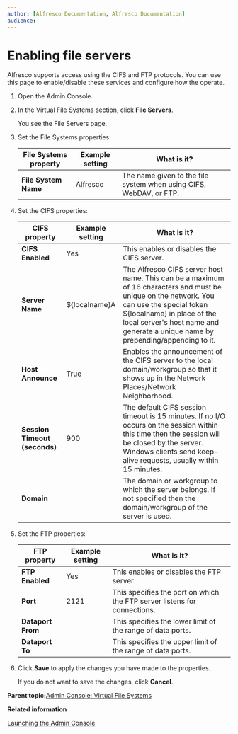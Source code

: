 ```yaml
---
author: [Alfresco Documentation, Alfresco Documentation]
audience: 
---
```


# Enabling file servers

Alfresco supports access using the CIFS and FTP protocols. You can use this page to enable/disable these services and configure how the operate.

1.  Open the Admin Console.

2.  In the Virtual File Systems section, click **File Servers**.

    You see the File Servers page.

3.  Set the File Systems properties:

    |File Systems property|Example setting|What is it?|
    |---------------------|---------------|-----------|
    |**File System Name**|Alfresco|The name given to the file system when using CIFS, WebDAV, or FTP.|

4.  Set the CIFS properties:

    |CIFS property|Example setting|What is it?|
    |-------------|---------------|-----------|
    |**CIFS Enabled**|Yes|This enables or disables the CIFS server.|
    |**Server Name**|$\{localname\}A|The Alfresco CIFS server host name. This can be a maximum of 16 characters and must be unique on the network. You can use the special token $\{localname\} in place of the local server's host name and generate a unique name by prepending/appending to it.|
    |**Host Announce**|True|Enables the announcement of the CIFS server to the local domain/workgroup so that it shows up in the Network Places/Network Neighborhood.|
    |**Session Timeout \(seconds\)**|900|The default CIFS session timeout is 15 minutes. If no I/O occurs on the session within this time then the session will be closed by the server. Windows clients send keep-alive requests, usually within 15 minutes.|
    |**Domain**| |The domain or workgroup to which the server belongs. If not specified then the domain/workgroup of the server is used.|

5.  Set the FTP properties:

    |FTP property|Example setting|What is it?|
    |------------|---------------|-----------|
    |**FTP Enabled**|Yes|This enables or disables the FTP server.|
    |**Port**|2121|This specifies the port on which the FTP server listens for connections.|
    |**Dataport From**| |This specifies the lower limit of the range of data ports.|
    |**Dataport To**| |This specifies the upper limit of the range of data ports.|

6.  Click **Save** to apply the changes you have made to the properties.

    If you do not want to save the changes, click **Cancel**.


**Parent topic:**[Admin Console: Virtual File Systems](../concepts/adminconsole-virtualfilesystems.md)

**Related information**  


[Launching the Admin Console](adminconsole-open.md)

